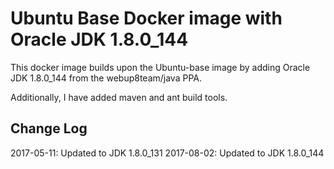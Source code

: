 # Ubuntu Base Docker image with Oracle JDK 1.8.0_144

This docker image builds upon the Ubuntu-base image by adding Oracle JDK 1.8.0_144 from the webup8team/java PPA.

Additionally, I have added maven and ant build tools.

## Change Log

2017-05-11: Updated to JDK 1.8.0_131
2017-08-02: Updated to JDK 1.8.0_144
